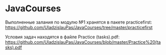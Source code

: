 # JavaCourses
Выполненные залания по модулю №1 хранятся в пакете practicefirst:
https://github.com/UladzislauPas/JavaCourses/tree/master/practicefirst


Условия задач находятся в файле Practice (tasks).pdf:
https://github.com/UladzislauPas/JavaCourses/blob/master/Practice%20(tasks).pdf
